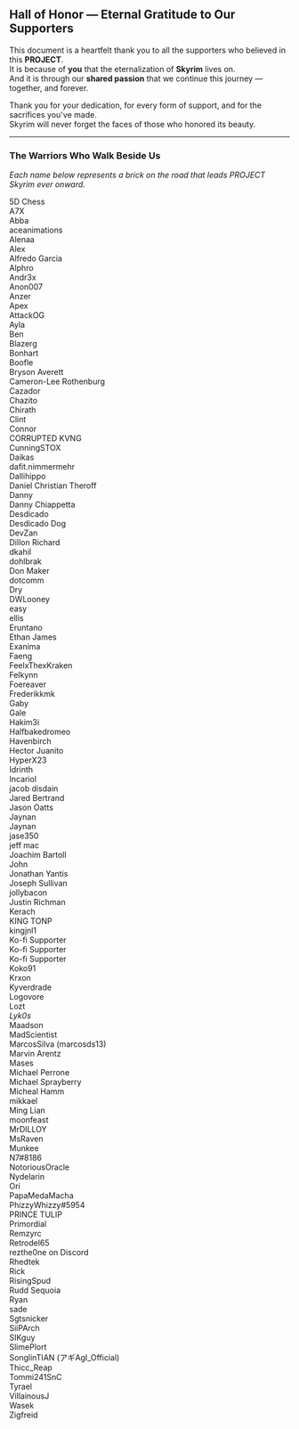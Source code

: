 <p align="center">

## Hall of Honor — Eternal Gratitude to Our Supporters

This document is a heartfelt thank you to all the supporters who believed in this **PROJECT**.  
It is because of **you** that the eternalization of **Skyrim** lives on.  
And it is through our **shared passion** that we continue this journey — together, and forever.

Thank you for your dedication, for every form of support, and for the sacrifices you've made.  
Skyrim will never forget the faces of those who honored its beauty.

---

### The Warriors Who Walk Beside Us  
_Each name below represents a brick on the road that leads PROJECT Skyrim ever onward._

5D Chess  
A7X  
Abba  
aceanimations  
Alenaa  
Alex  
Alfredo Garcia  
Alphro  
Andr3x  
Anon007  
Anzer  
Apex  
AttackOG  
Ayla  
Ben  
Blazerg  
Bonhart  
Boofle  
Bryson Averett  
Cameron-Lee Rothenburg  
Cazador  
Chazito  
Chirath  
Clint  
Connor  
CORRUPTED KVNG  
CunningSTOX  
Daikas  
dafit.nimmermehr  
Dallihippo  
Daniel Christian Theroff  
Danny  
Danny Chiappetta  
Desdicado  
Desdicado Dog  
DevZan  
Dillon Richard  
dkahil  
dohlbrak  
Don Maker  
dotcomm  
Dry  
DWLooney  
easy  
ellis  
Eruntano  
Ethan James  
Exanima  
Faeng  
FeelxThexKraken  
Felkynn  
Foereaver  
Frederikkmk  
Gaby  
Gale  
Hakim3i  
Halfbakedromeo  
Havenbirch  
Hector Juanito  
HyperX23  
Idrinth  
Incariol  
jacob disdain  
Jared Bertrand  
Jason Oatts  
Jaynan  
Jaynan  
jase350  
jeff mac  
Joachim Bartoll  
John  
Jonathan Yantis  
Joseph Sullivan  
jollybacon  
Justin Richman  
Kerach  
KING TONP  
kingjnl1  
Ko-fi Supporter  
Ko-fi Supporter  
Ko-fi Supporter  
Koko91  
Krxon  
Kyverdrade  
Logovore  
Lozt  
_Lyk0s_  
Maadson  
MadScientist  
MarcosSilva (marcosds13)  
Marvin Arentz  
Mases  
Michael Perrone  
Michael Sprayberry  
Micheal Hamm  
mikkael  
Ming Lian  
moonfeast  
MrDILLOY  
MsRaven  
Munkee  
N7#8186  
NotoriousOracle  
Nydelarin  
Ori  
PapaMedaMacha  
PhizzyWhizzy#5954  
PRINCE TULIP  
Primordial  
Remzyrc  
Retrodel65  
rezthe0ne on Discord  
Rhedtek  
Rick  
RisingSpud  
Rudd Sequoia  
Ryan  
sade  
Sgtsnicker  
SiiPArch  
SIKguy  
SlimePlort  
SonglinTIAN (アギAgI_Official)  
Thicc_Reap  
Tommi241SnC  
Tyrael  
VillainousJ  
Wasek  
Zigfreid  

</p>

